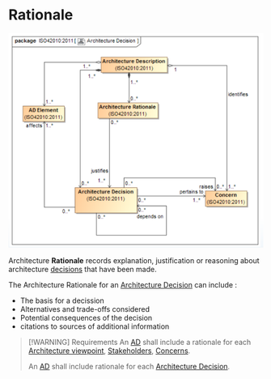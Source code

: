 # Rationale

![Architecture rationale](../Resources/Rationale.png)

Architecture **Rationale** records explanation, justification or reasoning about architecture [decisions](Decision.md) that have been made.

The Architecture Rationale for an [Architecture Decision](Decision.md) can include :

- The basis for a decission
- Alternatives and trade-offs considered
- Potential consequences of the decision
- citations to sources of additional information

> [!WARNING] Requirements
> An [AD](Architecture_Description.md) shall include a rationale for each [Architecture viewpoint](Architecture_Viewpoint.md), [Stakeholders](Stakeholder.md), [Concerns](Concern.md).
>
> An [AD](Architecture_Description.md) shall include rationale for each [Architecture Decision](Decision.md).
